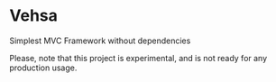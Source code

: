 # Vehsa
Simplest MVC Framework without dependencies

Please, note that this project is experimental, and is not ready for any production usage.
